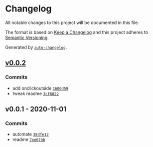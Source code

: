 # Changelog

All notable changes to this project will be documented in this file.

The format is based on [Keep a Changelog](https://keepachangelog.com/en/1.0.0/)
and this project adheres to [Semantic Versioning](https://semver.org/spec/v2.0.0.html).

Generated by [`auto-changelog`](https://github.com/CookPete/auto-changelog).

## [v0.0.2](https://github.com/sw-yx/svelte-actions/compare/v0.0.1...v0.0.2)

### Commits

- add onclickoutside [`1600d59`](https://github.com/sw-yx/svelte-actions/commit/1600d59327258fd011fcd1a7c50cd4b6f7be129f)
- tweak readme [`3cf6822`](https://github.com/sw-yx/svelte-actions/commit/3cf6822f754492ef5da3d5a8ebda98b9bde8222e)

## v0.0.1 - 2020-11-01

### Commits

- automate [`38dfe12`](https://github.com/sw-yx/svelte-actions/commit/38dfe12039ecc27e495e4eb1adb0e69de7cc98f0)
- readme [`7ee67bb`](https://github.com/sw-yx/svelte-actions/commit/7ee67bbcd7f484cf2610cbff5406fd711bf00779)
